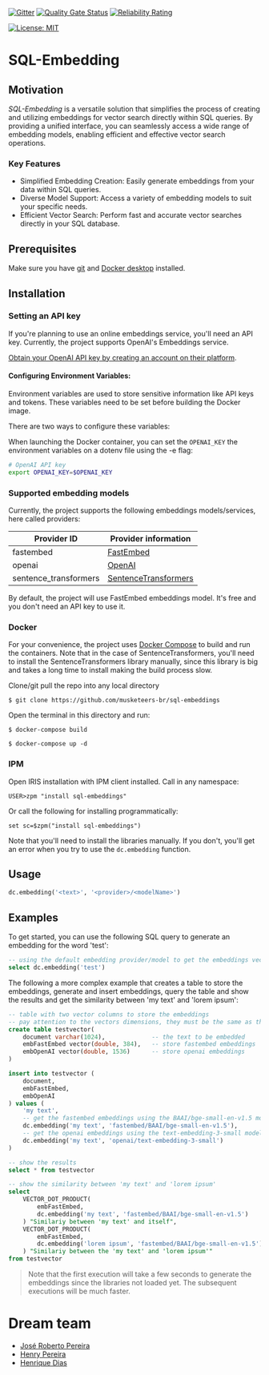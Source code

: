  [![Gitter](https://img.shields.io/badge/Available%20on-Intersystems%20Open%20Exchange-00b2a9.svg)](https://openexchange.intersystems.com/package/sql-embedding)
 [![Quality Gate Status](https://community.objectscriptquality.com/api/project_badges/measure?project=intersystems_iris_community%2Fsql-embeddings&metric=alert_status)](https://community.objectscriptquality.com/dashboard?id=intersystems_iris_community%2Fsql-embeddings)
 [![Reliability Rating](https://community.objectscriptquality.com/api/project_badges/measure?project=intersystems_iris_community%2Fsql-embeddings&metric=reliability_rating)](https://community.objectscriptquality.com/dashboard?id=intersystems_iris_community%2Fsql-embeddings)

[![License: MIT](https://img.shields.io/badge/License-MIT-blue.svg?style=flat&logo=AdGuard)](LICENSE)

# SQL-Embedding

## Motivation
*SQL-Embedding* is a versatile solution that simplifies the process of creating and utilizing embeddings for vector search directly within SQL queries. By providing a unified interface, you can seamlessly access a wide range of embedding models, enabling efficient and effective vector search operations.

### Key Features
* Simplified Embedding Creation: Easily generate embeddings from your data within SQL queries.
* Diverse Model Support: Access a variety of embedding models to suit your specific needs.
* Efficient Vector Search: Perform fast and accurate vector searches directly in your SQL database.

## Prerequisites

Make sure you have [git](https://git-scm.com/book/en/v2/Getting-Started-Installing-Git) and [Docker desktop](https://www.docker.com/products/docker-desktop) installed.

## Installation 

### Setting an API key

If you're planning to use an online embeddings service, you'll need an API key. Currently, the project supports OpenAI's Embeddings service.

[Obtain your OpenAI API key by creating an account on their platform](https://openai.com/).

#### Configuring Environment Variables:

Environment variables are used to store sensitive information like API keys and tokens. These variables need to be set before building the Docker image.

There are two ways to configure these variables:

When launching the Docker container, you can set the `OPENAI_KEY` the environment variables on a dotenv file using the -e flag:

```bash
# OpenAI API key
export OPENAI_KEY=$OPENAI_KEY
```

### Supported embedding models

Currently, the project supports the following embeddings models/services, here called providers:

| Provider ID | Provider information |
|-------------|----------------------|
| fastembed | [FastEmbed](https://fastembed.com/) |
| openai | [OpenAI](https://openai.com/) |
| sentence_transformers | [SentenceTransformers](https://www.sbert.net/) |

By default, the project will use FastEmbed embeddings model. It's free and you don't need an API key to use it.

### Docker

For your convenience, the project uses [Docker Compose](https://docs.docker.com/compose/) to build and run the containers. Note that in the case of SentenceTransformers, you'll need to install the SentenceTransformers library manually, since this library is big and takes a long time to install making the build process slow.

Clone/git pull the repo into any local directory

```
$ git clone https://github.com/musketeers-br/sql-embeddings
```

Open the terminal in this directory and run:

```
$ docker-compose build

$ docker-compose up -d
```

### IPM

Open IRIS installation with IPM client installed. Call in any namespace:

```objectscript
USER>zpm "install sql-embeddings"

```

Or call the following for installing programmatically:

```objectscript
set sc=$zpm("install sql-embeddings")
```

Note that you'll need to install the libraries manually. If you don't, you'll get an error when you try to use the `dc.embedding` function.

## Usage

```sql
dc.embedding('<text>', '<provider>/<modelName>')
```

## Examples
To get started, you can use the following SQL query to generate an embedding for the word 'test':

```sql
-- using the default embedding provider/model to get the embeddings vector
select dc.embedding('test')
```

The following a more complex example that creates a table to store the embeddings, generate and insert embeddings, query the table and show the results and get the similarity between 'my text' and 'lorem ipsum': 

```sql
-- table with two vector columns to store the embeddings
-- pay attention to the vectors dimensions, they must be the same as the model used
create table testvector(
    document varchar(1024),             -- the text to be embedded
    embFastEmbed vector(double, 384),   -- store fastembed embeddings
    embOpenAI vector(double, 1536)      -- store openai embeddings
)

insert into testvector (
    document, 
    embFastEmbed, 
    embOpenAI
) values (
    'my text', 
    -- get the fastembed embeddings using the BAAI/bge-small-en-v1.5 model
    dc.embedding('my text', 'fastembed/BAAI/bge-small-en-v1.5'), 
    -- get the openai embeddings using the text-embedding-3-small model
    dc.embedding('my text', 'openai/text-embedding-3-small')
)

-- show the results
select * from testvector

-- show the similarity between 'my text' and 'lorem ipsum'
select 
    VECTOR_DOT_PRODUCT(
        embFastEmbed, 
        dc.embedding('my text', 'fastembed/BAAI/bge-small-en-v1.5')
    ) "Similariy between 'my text' and itself", 
    VECTOR_DOT_PRODUCT(
        embFastEmbed, 
        dc.embedding('lorem ipsum', 'fastembed/BAAI/bge-small-en-v1.5')
    ) "Similariy between the 'my text' and 'lorem ipsum'" 
from testvector
```

> Note that the first execution will take a few seconds to generate the embeddings since the libraries not loaded yet. The subsequent executions will be much faster.

# Dream team

* [José Roberto Pereira](https://community.intersystems.com/user/jos%C3%A9-roberto-pereira-0)
* [Henry Pereira](https://community.intersystems.com/user/henry-pereira)
* [Henrique Dias](https://community.intersystems.com/user/henrique-dias-2)